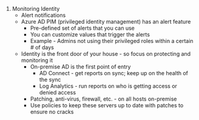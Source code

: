 1. Monitoring Identity
    * Alert notifications
    * Azure AD PIM (privileged identity management) has an alert feature
        * Pre-defined set of alerts that you can use
        * You can customize values that trigger the alerts
        * Example - Admins not using their privileged roles within a certain # of days
    * Identity is the front door of your house - so focus on protecting and monitoring it
        * On-premise AD is the first point of entry
            * AD Connect - get reports on sync; keep up on the health of the sync
            * Log Analytics - run reports on who is getting access or denied access
        * Patching, anti-virus, firewall, etc. - on all hosts on-premise
        * Use policies to keep these servers up to date with patches to ensure no cracks